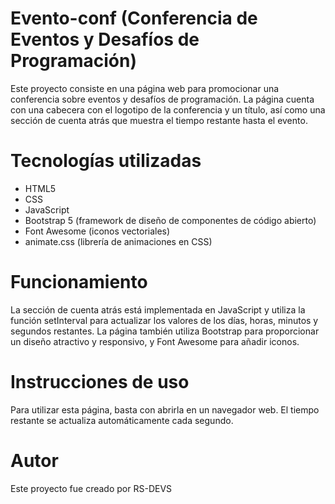 # Evento-conf (Conferencia de Eventos y Desafíos de Programación)

Este proyecto consiste en una página web para promocionar una conferencia sobre eventos y desafíos de programación. La página cuenta con una cabecera con el logotipo de la conferencia y un título, así como una sección de cuenta atrás que muestra el tiempo restante hasta el evento.


# Tecnologías utilizadas

- HTML5
- CSS
- JavaScript
- Bootstrap 5 (framework de diseño de componentes de código abierto)
- Font Awesome (iconos vectoriales)
- animate.css (librería de animaciones en CSS)


# Funcionamiento
La sección de cuenta atrás está implementada en JavaScript y utiliza la función setInterval para actualizar los valores de los días, horas, minutos y segundos restantes. La página también utiliza Bootstrap para proporcionar un diseño atractivo y responsivo, y Font Awesome para añadir iconos.


# Instrucciones de uso
Para utilizar esta página, basta con abrirla en un navegador web. El tiempo restante se actualiza automáticamente cada segundo.

# Autor
Este proyecto fue creado por RS-DEVS